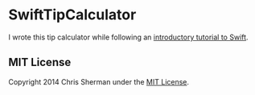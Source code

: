 SwiftTipCalculator
==================

I wrote this tip calculator while following an [introductory tutorial to Swift](http://www.raywenderlich.com/75289/swift-tutorial-part-3-tuples-protocols-delegates-table-views).

## MIT License

Copyright 2014 Chris Sherman under the [MIT License](http://opensource.org/licenses/MIT).
